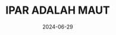 ---
title: 'IPAR ADALAH MAUT'
date: '2024-06-29'
price: '19.0'
theaters: ['TOV CINEMAS 1ST AVENUE']
seat: ['E5']
remark: ['INDO; P18']
---